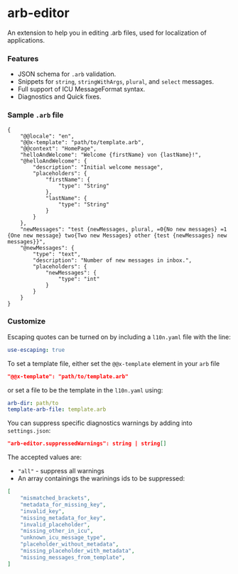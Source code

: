 # arb-editor

An extension to help you in editing .arb files, used for localization of applications.

### Features
 * JSON schema for `.arb` validation.
 * Snippets for `string`, `stringWithArgs`, `plural`, and `select` messages.
 * Full support of ICU MessageFormat syntax.
 * Diagnostics and Quick fixes.

### Sample `.arb` file
```
{
    "@@locale": "en",
    "@@x-template": "path/to/template.arb",
    "@@context": "HomePage",
    "helloAndWelcome": "Welcome {firstName} von {lastName}!",
    "@helloAndWelcome": {
        "description": "Initial welcome message",
        "placeholders": {
            "firstName": {
                "type": "String"
            },
            "lastName": {
                "type": "String"
            }
        }
    },
    "newMessages": "test {newMessages, plural, =0{No new messages} =1 {One new message} two{Two new Messages} other {test {newMessages} new messages}}",
    "@newMessages": {
        "type": "text",
        "description": "Number of new messages in inbox.",
        "placeholders": {
            "newMessages": {
                "type": "int"
            }
        }
    }
}
```

### Customize

Escaping quotes can be turned on by including a `l10n.yaml` file with the line:
```yaml
use-escaping: true
```

To set a template file, either set the `@@x-template` element in your `arb` file
```json
"@@x-template": "path/to/template.arb"
```
or set a file to be the template in the `l10n.yaml` using:
```yaml
arb-dir: path/to
template-arb-file: template.arb
```

You can suppress specific diagnostics warnings by adding into `settings.json`:
```json
"arb-editor.suppressedWarnings": string | string[]
```

The accepted values are:
- `"all"` - suppress all warnings
- An array containings the warinings ids to be suppressed:
```json
[
    "mismatched_brackets",
    "metadata_for_missing_key",
    "invalid_key",
    "missing_metadata_for_key",
    "invalid_placeholder",
    "missing_other_in_icu",
    "unknown_icu_message_type",
    "placeholder_without_metadata",
    "missing_placeholder_with_metadata",
    "missing_messages_from_template",
]
```
